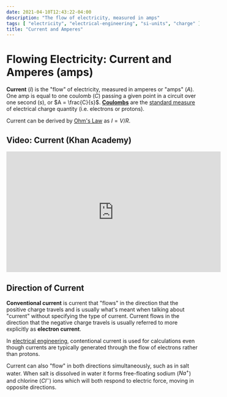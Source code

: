 ```yaml
---
date: 2021-04-10T12:43:22-04:00
description: "The flow of electricity, measured in amps"
tags: [ "electricity", "electrical-engineering", "si-units", "charge" ]
title: "Current and Amperes"
---
```


# Flowing Electricity: Current and Amperes (amps)

**Current** ($I$) is the "flow" of electricity, measured in amperes or "amps" ($A$). One amp is equal to one coulomb ($C$) passing a given point in a circuit over one second ($s$), or $A = \frac{C}{s}$. [**Coulombs**](charge.md) are the [standard measure](si-units.md) of electrical charge quantity (i.e. electrons or protons).

Current can be derived by [Ohm's Law](ohms-law.md) as $I = V/R$.

## Video: Current (Khan Academy)

<iframe width="560" height="315" src="https://www.youtube.com/embed/ZRLXDiiUv8Q" title="YouTube video player" frameborder="0" allow="accelerometer; autoplay; clipboard-write; encrypted-media; gyroscope; picture-in-picture" allowfullscreen></iframe>

## Direction of Current

**Conventional current** is current that "flows" in the direction that the positive charge travels and is usually what's meant when talking about "current" without specifying the type of current. Current flows in the direction that the negative charge travels is usually referred to more explicitly as **electron current**.

In [electrical engineering](electrical-engineering.md), contentional current is used for calculations even though currents are typically generated through the flow of electrons rather than protons.

Current can also "flow" in both directions simultaneously, such as in salt water. When salt is dissolved in water it forms free-floating sodium ($Na^+$) and chlorine ($Cl^-$) ions which will both respond to electric force, moving in opposite directions.
